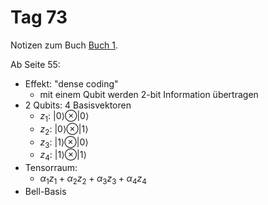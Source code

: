 # Tag 73

Notizen zum Buch [Buch 1](../Buch1.md).

Ab Seite 55:
* Effekt: "dense coding"
  - mit einem Qubit werden 2-bit Information übertragen
* 2 Qubits: 4 Basisvektoren
  - $z_{1}$: $|0\rangle \otimes |0\rangle$
  - $z_{2}$: $|0\rangle \otimes |1\rangle$
  - $z_{3}$: $|1\rangle \otimes |0\rangle$
  - $z_{4}$: $|1\rangle \otimes |1\rangle$
* Tensorraum:
  - $\alpha_{1}z_{1} + \alpha_{2}z_{2} + \alpha_{3}z_{3} + \alpha_{4}z_{4}$
* Bell-Basis
